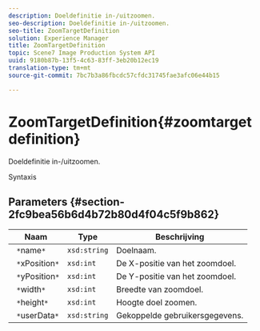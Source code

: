 ```yaml
---
description: Doeldefinitie in-/uitzoomen.
seo-description: Doeldefinitie in-/uitzoomen.
seo-title: ZoomTargetDefinition
solution: Experience Manager
title: ZoomTargetDefinition
topic: Scene7 Image Production System API
uuid: 9180b87b-13f5-4c63-83ff-3eb20b12ec19
translation-type: tm+mt
source-git-commit: 7bc7b3a86fbcdc57cfdc31745fae3afc06e44b15

---
```



# ZoomTargetDefinition{#zoomtargetdefinition}

Doeldefinitie in-/uitzoomen.

Syntaxis

## Parameters {#section-2fc9bea56b6d4b72b80d4f04c5f9b862}

| Naam | Type | Beschrijving |
|---|---|---|
| ` *`name`*` | `xsd:string` | Doelnaam. |
| ` *`xPosition`*` | `xsd:int` | De X-positie van het zoomdoel. |
| ` *`yPosition`*` | `xsd:int` | De Y-positie van het zoomdoel. |
| ` *`width`*` | `xsd:int` | Breedte van zoomdoel. |
| ` *`height`*` | `xsd:int` | Hoogte doel zoomen. |
| ` *`userData`*` | `xsd:string` | Gekoppelde gebruikersgegevens. |

